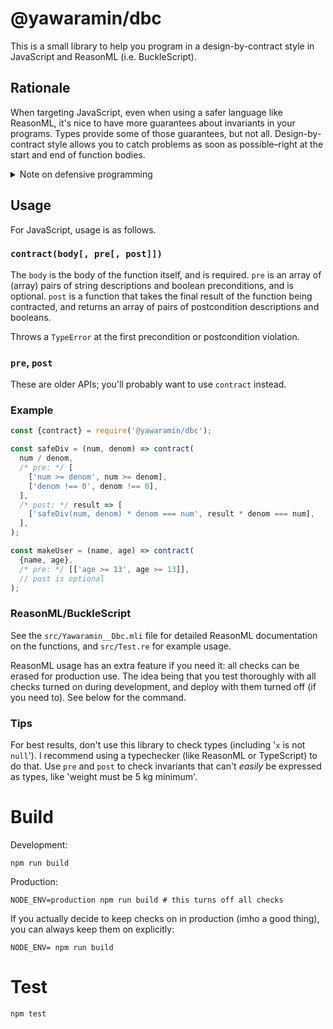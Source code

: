 # @yawaramin/dbc

This is a small library to help you program in a design-by-contract
style in JavaScript and ReasonML (i.e. BuckleScript).

## Rationale

When targeting JavaScript, even when using a safer language like
ReasonML, it's nice to have more guarantees about invariants in your
programs. Types provide some of those guarantees, but not all. Design-by-
contract style allows you to catch problems as soon as possible–right at
the start and end of function bodies.

<details>
<summary>Note on defensive programming</summary>
This may sound like defensive programming–you know, doing checks before
doing anything. It's actually not–DBC is meant to be used only to enforce
_contracts,_ i.e. only at the start and end of public functions. You
wouldn't use it in private functions.

But this note on defensive programming from the excellent
[Cornell CS3110 course](http://www.cs.cornell.edu/courses/cs3110/2019sp/textbook/basics/defensive.html) is worth mentioning here:

> Sometimes programmers worry unnecessarily that defensive programming
> will be too expensive—either in terms of the time it costs them to
> implement the checks initially, or in the run-time costs that will be
> paid in checking assertions. These concerns are far too often
> misplaced. The time and money it costs society to repair faults in
> software suggests that we could all afford to have programs that run a
> little more slowly.
</details>

## Usage

For JavaScript, usage is as follows.

### `contract(body[, pre[, post]])`

The `body` is the body of the function itself, and is required. `pre` is
an array of (array) pairs of string descriptions and boolean
preconditions, and is optional. `post` is a function that takes the final
result of the function being contracted, and returns an array of pairs of
postcondition descriptions and booleans.

Throws a `TypeError` at the first precondition or postcondition
violation.

### `pre`, `post`

These are older APIs; you'll probably want to use `contract` instead.

### Example

```javascript
const {contract} = require('@yawaramin/dbc');

const safeDiv = (num, denom) => contract(
  num / denom,
  /* pre: */ [
    ['num >= denom', num >= denom],
    ['denom !== 0', denom !== 0],
  ],
  /* post: */ result => [
    ['safeDiv(num, denom) * denom === num', result * denom === num],
  ],
);

const makeUser = (name, age) => contract(
  {name, age},
  /* pre: */ [['age >= 13', age >= 13]],
  // post is optional
);
```

### ReasonML/BuckleScript

See the `src/Yawaramin__Dbc.mli` file for detailed ReasonML documentation
on the functions, and `src/Test.re` for example usage.

ReasonML usage has an extra feature if you need it: all checks can be
erased for production use. The idea being that you test thoroughly with
all checks turned on during development, and deploy with them turned off
(if you need to). See below for the command.

### Tips

For best results, don't use this library to check types (including '`x`
is not `null`'). I recommend using a typechecker (like ReasonML or
TypeScript) to do that. Use `pre` and `post` to check invariants that
can't _easily_ be expressed as types, like 'weight must be 5 kg minimum'.

# Build

Development:

    npm run build

Production:

    NODE_ENV=production npm run build # this turns off all checks

If you actually decide to keep checks on in production (imho a good
thing), you can always keep them on explicitly:

    NODE_ENV= npm run build

# Test

    npm test

